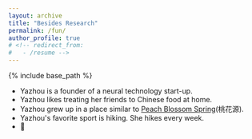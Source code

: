 ```yaml
---
layout: archive
title: "Besides Research"
permalink: /fun/
author_profile: true
# <!-- redirect_from:
#   - /resume -->
---
```


{% include base_path %}

- Yazhou is a founder of a neural technology start-up.
- Yazhou likes treating her friends to Chinese food at home.
- Yazhou grew up in a place similar to [Peach Blossom Spring](https://en.wikipedia.org/wiki/The_Peach_Blossom_Spring)(桃花源).
- Yazhou's favorite sport is hiking. She hikes every week.
- 🌈
